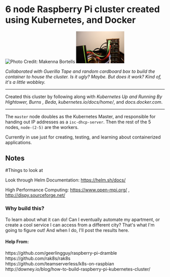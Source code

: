 

<h1>6 node Raspberry Pi cluster created using Kubernetes, and Docker</h1>

<div float="left">
  <img src="./pics/topDown.JPG" width="30%" alt="Photo Credit: Makenna Bortells" />
  <img src="./pics/cluster.JPG" width="30%" alt="Photo Credit: Makenna Bortells" />
</div>

<em>Collaborated with Guerilla Tape and random cardboard box to build the container to house the cluster. Is it ugly? Maybe. But does it work? Kind of, it's a little wobbley.</em>

---

Created this cluster by following along with *Kubernetes Up and Running By Hightower, Burns , Beda*, *kubernetes.io/docs/home/*, and *docs.docker.com*.

---


The `master` node doubles as the Kubernetes Master, and responsible for handing out IP addresses as a `isc-dhcp-server`. 
Then the rest of the 5 nodes, `node-(2-5)` are the workers. 

Currently in use just for creating, testing, and learning about containerized applications. 


<h2>Notes</h2>

#Things to look at

Look through Helm Documentation: https://helm.sh/docs/

High Performance Computing: https://www.open-mpi.org/ , http://dispy.sourceforge.net/



<h3>Why build this?</h3>
To learn about what it can do!
Can I eventually automate my apartment, or create a cool service I can access from a different city?
That's what I'm going to figure out! And when I do, I'll post the results here. 




<h4> Help From: </h4>
https://github.com/geerlingguy/raspberry-pi-dramble <br/>
https://github.com/rak8s/rak8s <br/>
https://github.com/teamserverless/k8s-on-raspbian <br/>
http://downey.io/blog/how-to-build-raspberry-pi-kubernetes-cluster/ <br/>

